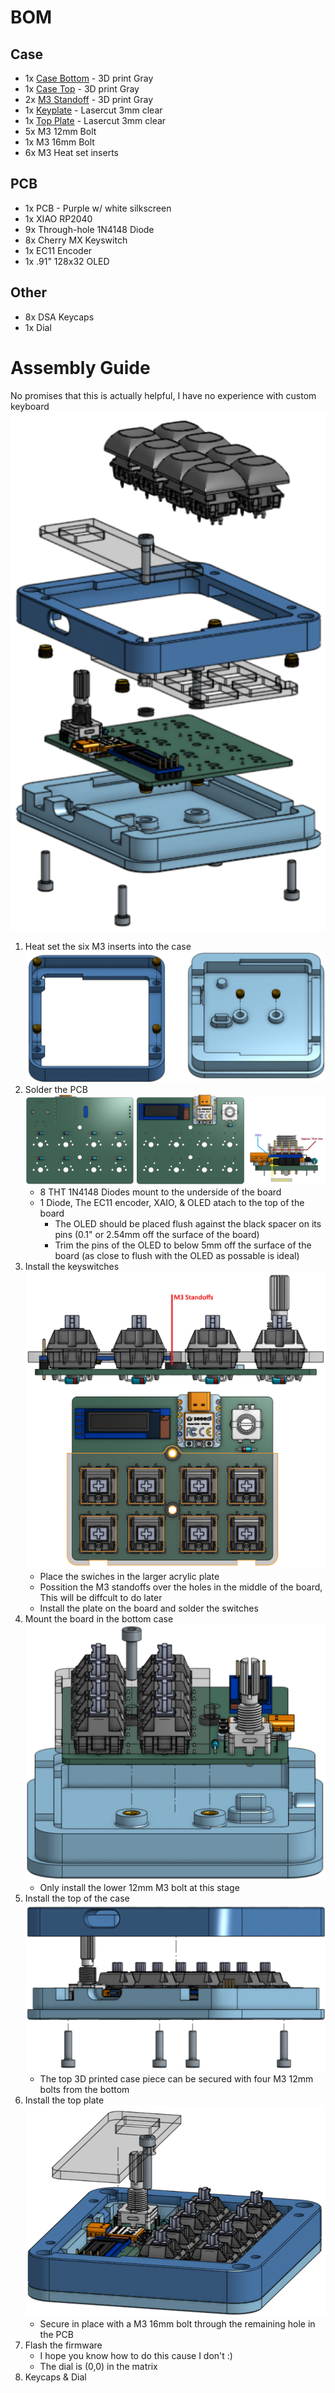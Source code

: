 # BOM
## Case
- 1x [Case Bottom](production/case/Case_Bottom.step) - 3D print Gray
- 1x [Case Top](production/case/Case_Top.step) - 3D print Gray
- 2x [M3 Standoff](production/case/M3_standoff.step) - 3D print Gray
- 1x [Keyplate](production/case/Keyplate.dxf) - Lasercut 3mm clear
- 1x [Top Plate](production/case/Top_Plate.dxf) - Lasercut 3mm clear
- 5x M3 12mm Bolt
- 1x M3 16mm Bolt
- 6x M3 Heat set inserts
## PCB
- 1x PCB - Purple w/ white silkscreen
- 1x XIAO RP2040
- 9x Through-hole 1N4148 Diode
- 8x Cherry MX Keyswitch
- 1x EC11 Encoder
- 1x .91" 128x32 OLED
## Other
- 8x DSA Keycaps
- 1x Dial

# Assembly Guide
No promises that this is actually helpful, I have no experience with custom keyboard
![Explode](Images/Explode_View.png)
1. Heat set the six M3 inserts into the case
![Heatsets](Images/Heatsets.png)
2. Solder the PCB
![PCB](Images/PCB_No_Keycaps.png)
    - 8 THT 1N4148 Diodes mount to the underside of the board
    - 1 Diode, The EC11 encoder, XAIO, & OLED atach to the top of the board
        - The OLED should be placed flush against the black spacer on its pins (0.1" or 2.54mm off the surface of the board)
        - Trim the pins of the OLED to below 5mm off the surface of the board (as close to flush with the OLED as possable is ideal)
3. Install the keyswitches
![Keys](Images/Keyswiches.png)
    - Place the swiches in the larger acrylic plate
    - Possition the M3 standoffs over the holes in the middle of the board, This will be diffcult to do later
    - Install the plate on the board and solder the switches
4. Mount the board in the bottom case
![Mounting](Images/BoardToCase.png)
    - Only install the lower 12mm M3 bolt at this stage
5. Install the top of the case
![CaseTop](Images/CaseTop.png)
    - The top 3D printed case piece can be secured with four M3 12mm bolts from the bottom
6. Install the top plate
![Top_Plate](Images/Top_Plate.png)
    - Secure in place with a M3 16mm bolt through the remaining hole in the PCB
7. Flash the firmware
    - I hope you know how to do this cause I don't :)
    - The dial is (0,0) in the matrix
8. Keycaps & Dial
